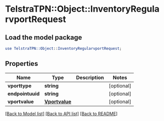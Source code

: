 # TelstraTPN::Object::InventoryRegularvportRequest

## Load the model package
```perl
use TelstraTPN::Object::InventoryRegularvportRequest;
```

## Properties
Name | Type | Description | Notes
------------ | ------------- | ------------- | -------------
**vporttype** | **string** |  | [optional] 
**endpointuuid** | **string** |  | [optional] 
**vportvalue** | [**Vportvalue**](Vportvalue.md) |  | [optional] 

[[Back to Model list]](../README.md#documentation-for-models) [[Back to API list]](../README.md#documentation-for-api-endpoints) [[Back to README]](../README.md)


